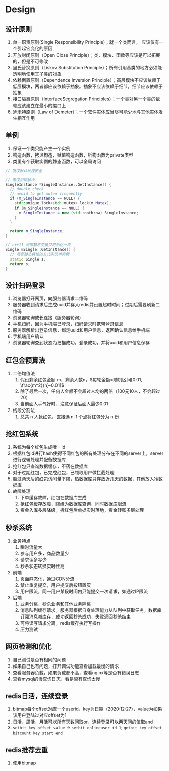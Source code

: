 # Design

## 设计原则

1. 单一职责原则(Single Responsibility Principle)；就一个类而言， 应该仅有一个引起它变化的原因
2. 开放封闭原则（Open Close Principle）；类、模块、函数等应该是可以拓展的，但是不可修改
3. 里氏替换原则（Liskov Substitution Principle）；所有引用基类的地方必须能透明地使用其子类的对象
4. 依赖倒置原则（Dependence Inversion Principle）；高层模块不应该依赖于低层模块，两者都应该依赖于抽象。抽象不应该依赖于细节，细节应该依赖于抽象
5. 接口隔离原则（InterfaceSegregation Principles）；一个类对另一个类的依赖应该建立在最小的接口上
6. 迪米特原则（Law of Demeter）；一个软件实体应当尽可能少地与其他实体发生相互作用

## 单例

1. 保证一个类只能产生一个实例
2. 构造函数，拷贝构造，赋值构造函数，析构函数为private类型
3. 类里有个获取实例的静态函数，可以全局访问

```cpp
// 饿汉默认线程安全

// 懒汉加锁解决
SingleInstance *SingleInstance::GetInstance() {
  // double check
  // avoid to get mutex frequently
  if (m_SingleInstance == NULL) {
    std::unique_lock<std::mutex> lock(m_Mutex);
    if (m_SingleInstance == NULL) {
      m_SingleInstance = new (std::nothrow) SingleInstance;
    }
  }

  return m_SingleInstance;
}

// c++11 局部静态变量只初始化一次
Single &Single::GetInstance() {
  // 局部静态特性的方式实现单实例
  static Single s;
  return s;
}
```

## 设计扫码登录

1. 浏览器打开网页，向服务器请求二维码
2. 服务器收到请求后生成uuid并存入redis并设置超时时间；过期后需要刷新二维码
3. 浏览器轮询或长连接（服务器轮询）
4. 手机扫码，因为手机端已登录，扫码请求时携带登录信息
5. 服务器解析出登录信息，绑定uuid和用户信息，返回确认信息给手机端
6. 手机端用户确认
7. 浏览器轮询查到状态为扫描成功，登录成功，并将uuid和用户信息保存

## 红包金额算法

1. 二倍均值法
   1. 假设剩余红包金额 m，剩余人数n，$每轮金额=随机区间[0.01, \frac{m*2}{n}-0.01]$
   2. 除了最后一次，任何人金额不会超过人均的两倍（100元10人，不会超过20）
   3. 当前面人手气好时，注意保证后面人最少0.01
2. 线段分割法
   1. 总共 n 人抢红包，直接选 n-1 个点将红包分为 n 份

## 抢红包系统

1. 系统为每个红包生成唯一id
2. 根据红包id进行hash使得不同红包的所有处理分布在不同的server上，server进行逻辑处理并配备数据库
3. 抢红包只查询数据缓存，不落在数据库
4. 对于过期红包，已完成红包，已领取用户做拦截处理
5. 超过两天后的红包访问量下降，热数据库只存放近几天的数据，其他放入冷数据库
6. 故障处理
   1. 下单缓存故障，红包在数据库生成
   2. 抢红包缓存故障，降级为数据库查询，同时数据库限流
   3. 资金入库多层降级，拆红包后单据实时落地，资金转账多层处理

## 秒杀系统

1. 业务特点
   1. 瞬时流量大
   2. 参与用户多，商品数量少
   3. 请求读多写少
   4. 秒杀状态转换实时性高
2. 前端
   1. 页面静态化，通过CDN分流
   2. 禁止重复提交，用户提交后按钮置灰
   3. 用户限流，同一用户某段时间内只能提交一次请求，如通过IP限流
3. 后端
   1. 业务分离，秒杀业务和其他业务隔离
   2. 消息队列缓存请求，服务器根据自身处理能力从队列中获取任务，数据库订阅消息减库存，成功返回秒杀成功，失败返回秒杀结束
   3. 可将读写请求分离，redis缓存执行写操作
   4. 压力测试

## 网页检测和优化

1. 自己测试是否有相同的问题
2. 如果自己也有问题，打开调试功能查看加载最慢的请求
3. 查看服务器负载，如果负载都不高，查看nginx等是否有错误日志
4. 查看mysql的慢查询日志，看是否有查询太慢

## redis日活，连续登录

1. bitmap每个offset对应一个userid，key为日期（2020:12:27），value为如果该用户登陆过对应offset为1
2. 日活，周活，月活可以所有天数间取or，连续登录可以两天间的值取and
3. `setbit key offset value` -> `setbit onlineuser id 1`; `getbit key offset` `bitcount key start end`

## redis推荐去重

1. 使用bitmap
